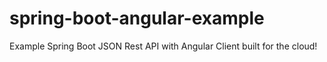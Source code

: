 spring-boot-angular-example
===========================

Example Spring Boot JSON Rest API with Angular Client built for the cloud!
